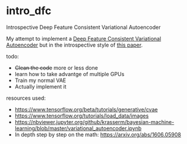 # intro_dfc
Introspective Deep Feature Consistent Variational Autoencoder

My attempt to implement a [Deep Feature Consistent Variational Autoencoder](https://arxiv.org/abs/1610.00291) but in the introspective style of [this paper](https://arxiv.org/abs/1807.06358).

todo:
* ~~Clean the code~~ more or less done
* learn how to take advantge of multiple GPUs
* Train my normal VAE
* Actually implement it

resources used:
* https://www.tensorflow.org/beta/tutorials/generative/cvae
* https://www.tensorflow.org/tutorials/load_data/images
* https://nbviewer.jupyter.org/github/krasserm/bayesian-machine-learning/blob/master/variational_autoencoder.ipynb
* In depth step by step on the math: https://arxiv.org/abs/1606.05908
